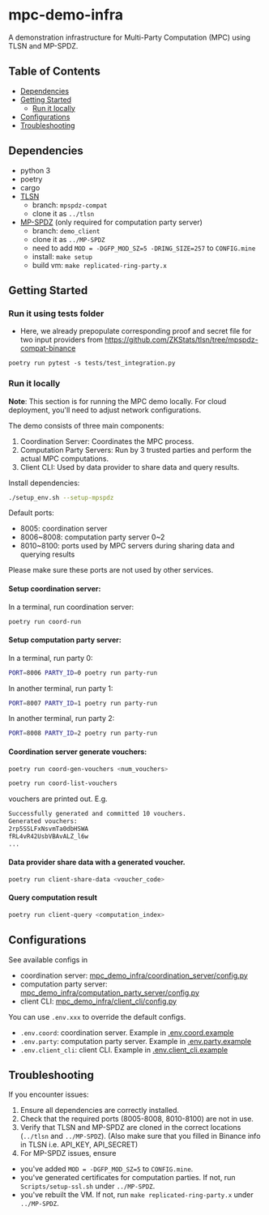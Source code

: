 # mpc-demo-infra

A demonstration infrastructure for Multi-Party Computation (MPC) using TLSN and MP-SPDZ.

## Table of Contents

- [Dependencies](#dependencies)
- [Getting Started](#getting-started)
  - [Run it locally](#run-it-locally)
- [Configurations](#configurations)
- [Troubleshooting](#troubleshooting)

## Dependencies

- python 3
- poetry
- cargo
- [TLSN](https://github.com/ZKStats/tlsn)
  - branch: `mpspdz-compat`
  - clone it as `../tlsn`
- [MP-SPDZ](https://github.com/ZKStats/MP-SPDZ) (only required for computation party server)
  - branch: `demo_client`
  - clone it as `../MP-SPDZ`
  - need to add `MOD = -DGFP_MOD_SZ=5 -DRING_SIZE=257` to `CONFIG.mine`
  - install: `make setup`
  - build vm: `make replicated-ring-party.x`

## Getting Started

### Run it using tests folder

- Here, we already prepopulate corresponding proof and secret file for two input providers from https://github.com/ZKStats/tlsn/tree/mpspdz-compat-binance

```
poetry run pytest -s tests/test_integration.py
```

### Run it locally

**Note**: This section is for running the MPC demo locally. For cloud deployment, you'll need to adjust network configurations.

The demo consists of three main components:

1. Coordination Server: Coordinates the MPC process.
2. Computation Party Servers: Run by 3 trusted parties and perform the actual MPC computations.
3. Client CLI: Used by data provider to share data and query results.

Install dependencies:

```bash
./setup_env.sh --setup-mpspdz
```

Default ports:

- 8005: coordination server
- 8006~8008: computation party server 0~2
- 8010~8100: ports used by MPC servers during sharing data and querying results

Please make sure these ports are not used by other services.

#### Setup coordination server:

In a terminal, run coordination server:

```bash
poetry run coord-run
```

#### Setup computation party server:

In a terminal, run party 0:

```bash
PORT=8006 PARTY_ID=0 poetry run party-run
```

In another terminal, run party 1:

```bash
PORT=8007 PARTY_ID=1 poetry run party-run
```

In another terminal, run party 2:

```bash
PORT=8008 PARTY_ID=2 poetry run party-run
```

#### Coordination server generate vouchers:

```bash
poetry run coord-gen-vouchers <num_vouchers>
```

```bash
poetry run coord-list-vouchers
```

vouchers are printed out. E.g.

```bash
Successfully generated and committed 10 vouchers.
Generated vouchers:
2rp5SSLFxNsvmTa0dbHSWA
fRL4vR42UsbVBAvALZ_l6w
...
```

#### Data provider share data with a generated voucher.

```bash
poetry run client-share-data <voucher_code>
```

#### Query computation result

```bash
poetry run client-query <computation_index>
```

## Configurations

See available configs in

- coordination server: [mpc_demo_infra/coordination_server/config.py](mpc_demo_infra/coordination_server/config.py)
- computation party server: [mpc_demo_infra/computation_party_server/config.py](mpc_demo_infra/computation_party_server/config.py)
- client CLI: [mpc_demo_infra/client_cli/config.py](mpc_demo_infra/client_cli/config.py)

You can use `.env.xxx` to override the default configs.

- `.env.coord`: coordination server. Example in [.env.coord.example](.env.coord.example)
- `.env.party`: computation party server. Example in [.env.party.example](.env.party.example)
- `.env.client_cli`: client CLI. Example in [.env.client_cli.example](.env.client_cli.example)

## Troubleshooting

If you encounter issues:

1. Ensure all dependencies are correctly installed.
2. Check that the required ports (8005-8008, 8010-8100) are not in use.
3. Verify that TLSN and MP-SPDZ are cloned in the correct locations (`../tlsn` and `../MP-SPDZ`). (Also make sure that you filled in Binance info in TLSN i.e. API_KEY, API_SECRET)
4. For MP-SPDZ issues, ensure

- you've added `MOD = -DGFP_MOD_SZ=5` to `CONFIG.mine`.
- you've generated certificates for computation parties. If not, run `Scripts/setup-ssl.sh` under `../MP-SPDZ`.
- you've rebuilt the VM. If not, run `make replicated-ring-party.x` under `../MP-SPDZ`.
